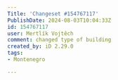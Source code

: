 ```yaml
---
Title: 'Changeset #154767117'
PublishDate: 2024-08-03T10:04:33Z
id: 154767117
user: Mertlík Vojtěch
comment: changed type of building
created_by: iD 2.29.0
tags:
- Montenegro

---
```

